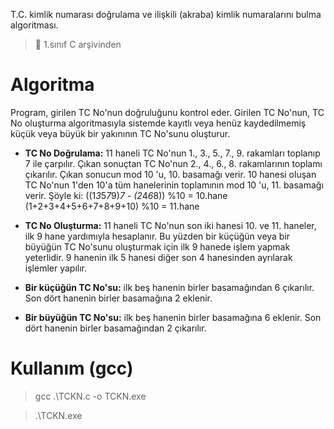 T.C. kimlik numarası doğrulama ve ilişkili (akraba) kimlik numaralarını bulma algoritması.
> :beginner: 1.sınıf C arşivinden


# Algoritma
Program, girilen TC No'nun doğruluğunu kontrol eder.
Girilen TC No'nun, TC No oluşturma algoritmasıyla sistemde kayıtlı veya henüz kaydedilmemiş küçük veya büyük bir yakınının TC No'sunu oluşturur.

- **TC No Doğrulama:**	11 haneli TC No'nun 1., 3., 5., 7., 9. rakamları toplanıp 7 ile çarpılır.
					Çıkan sonuçtan TC No'nun 2., 4., 6., 8. rakamlarının toplamı çıkarılır.
					Çıkan sonucun mod 10 'u, 10. basamağı verir.
					10 hanesi oluşan TC No'nun 1'den 10'a tüm hanelerinin toplamının mod 10 'u, 11. basamağı verir.
					Şöyle ki:	((1*3*5*7*9)*7 - (2*4*6*8)) %10 = 10.hane
								(1+2+3+4+5+6+7+8+9+10) %10 = 11.hane

- **TC No Oluşturma:**	11 haneli TC No'nun son iki hanesi 10. ve 11. haneler, ilk 9 hane yardımıyla hesaplanır.
					Bu yüzden bir küçüğün veya bir büyüğün TC No'sunu oluşturmak için ilk 9 hanede işlem yapmak yeterlidir.
					9 hanenin ilk 5 hanesi diğer son 4 hanesinden ayrılarak işlemler yapılır.

- **Bir küçüğün TC No'su:**	ilk beş hanenin birler basamağından 6 çıkarılır.
						Son dört hanenin birler basamağına 2 eklenir.

- **Bir büyüğün TC No'su:**	ilk beş hanenin birler basamağına 6 eklenir.
						Son dört hanenin birler basamağından 2 çıkarılır.


# Kullanım (gcc)
> gcc .\TCKN.c -o TCKN.exe

> .\TCKN.exe
